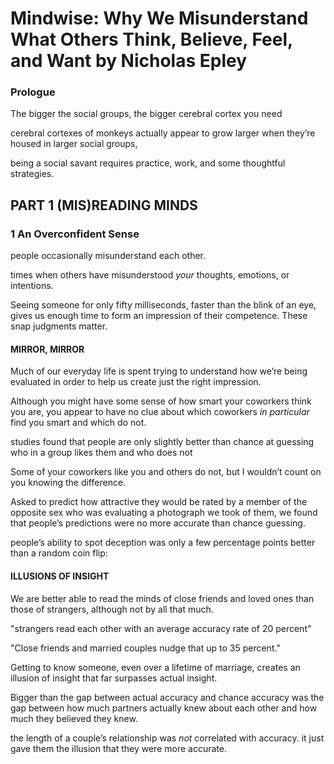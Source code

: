 # Mindwise: Why We Misunderstand What Others Think, Believe, Feel, and Want by Nicholas Epley

### Prologue

The bigger the social groups, the bigger cerebral cortex you need

cerebral cortexes of monkeys actually appear to grow larger when they’re housed 
in larger social groups,

being a social savant requires practice, work, and some thoughtful strategies.

## PART 1 (MIS)READING MINDS

### 1 An Overconfident Sense

people occasionally misunderstand each other.

times when others have misunderstood _your_ thoughts, emotions, or intentions.

Seeing someone for only fifty milliseconds, faster than the blink of an eye, 
gives us enough time to form an impression of their competence. These snap 
judgments matter.

#### MIRROR, MIRROR

Much of our everyday life is spent trying to understand how we’re being 
evaluated in order to help us create just the right impression.

Although you might have some sense of how smart your coworkers think you are, 
you appear to have no clue about which coworkers _in particular_ find you smart 
and which do not.

studies found that people are only slightly better than chance at guessing who 
in a group likes them and who does not

Some of your coworkers like you and others do not, but I wouldn’t count on you 
knowing the difference.

Asked to predict how attractive they would be rated by a member of the opposite 
sex who was evaluating a photograph we took of them, we found that people’s 
predictions were no more accurate than chance guessing.

people’s ability to spot deception was only a few percentage points better than 
a random coin flip:

#### ILLUSIONS OF INSIGHT

We are better able to read the minds of close friends and loved ones than those 
of strangers, although not by all that much.

"strangers read each other with an average accuracy rate of 20 percent"

"Close friends and married couples nudge that up to 35 percent."

Getting to know someone, even over a lifetime of marriage, creates an illusion 
of insight that far surpasses actual insight.

Bigger than the gap between actual accuracy and chance accuracy was the gap 
between how much partners actually knew about each other and how much they 
believed they knew.

the length of a couple’s relationship was _not_ correlated with accuracy. it 
just gave them the illusion that they were more accurate.
